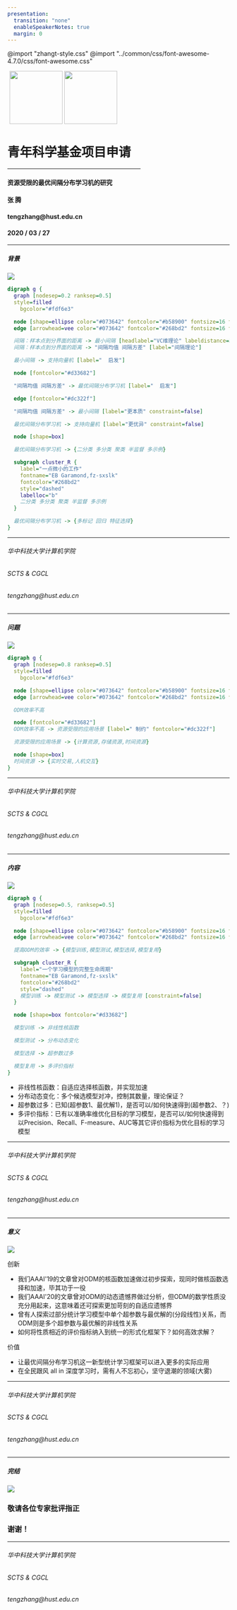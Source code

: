 ```yaml
---
presentation:
  transition: "none"
  enableSpeakerNotes: true
  margin: 0
---
```


@import "zhangt-style.css"
@import "../common/css/font-awesome-4.7.0/css/font-awesome.css"

<!-- slide data-notes="" -->
<div id="logo">
  <img src="../common/img/xiaohui.png" style="margin-left:1%" height=120px>
  <img src="../common/img/logo.png" height="120px">
</div>

<div>
  <h1 class="front_page_title top_10">青年科学基金项目申请</h1>
  <hr width=60%> 
  <h4 class="front_page_subtitle top_2">资源受限的最优间隔分布学习机的研究</h4>

  <h4 class="author top_10">张 腾</h4>
  <h4 class="mail">tengzhang@hust.edu.cn</h4>
  <h4 class="date">2020 / 03 / 27</h4>
</div>

<!-- slide data-notes="啊啊啊啊啊啊啊啊啊啊啊"-->
<div class="multi_column">
  <div class="title_hr">
    <hr class="hr_top">
    <h5 class="title">背景</h5>
  </div>
  <img class="lab" src="../common/img/logo.png">
</div>

```dot
digraph g {
  graph [nodesep=0.2 ranksep=0.5]
  style=filled
	bgcolor="#fdf6e3"

  node [shape=ellipse color="#073642" fontcolor="#b58900" fontsize=16 fontname="EB Garamond,fz-sxslk"]
  edge [arrowhead=vee color="#073642" fontcolor="#268bd2" fontsize=16 fontname="EB Garamond,fz-sxslk" arrowsize=0.6]

  间隔：样本点到分界面的距离 -> 最小间隔 [headlabel="VC维理论" labeldistance=3.5 labelangle=55]
  间隔：样本点到分界面的距离 -> "间隔均值 间隔方差" [label="间隔理论"]

  最小间隔 -> 支持向量机 [label="  启发"]

  node [fontcolor="#d33682"]

  "间隔均值 间隔方差" -> 最优间隔分布学习机 [label="  启发"]

  edge [fontcolor="#dc322f"]

  "间隔均值 间隔方差" -> 最小间隔 [label="更本质" constraint=false]

  最优间隔分布学习机 -> 支持向量机 [label="更优异" constraint=false]

  node [shape=box]

  最优间隔分布学习机 -> {二分类 多分类 聚类 半监督 多示例}

  subgraph cluster_R {
    label="一点微小的工作"
    fontname="EB Garamond,fz-sxslk"
    fontcolor="#268bd2"
    style="dashed"
    labelloc="b"
    二分类 多分类 聚类 半监督 多示例
  }

  最优间隔分布学习机 -> {多标记 回归 特征选择}
}
```

<div class="footer">
  <hr class="hr_bottom">
  <div class="multi_column">
    <h6 class="bottom_left">华中科技大学计算机学院</h6>
    <h6 class="bottom_center">SCTS & CGCL</h6>
    <h6 class="bottom_right">tengzhang@hust.edu.cn</h6>
  </div>
</div>

<!-- slide data-notes="啊啊啊啊啊啊啊啊啊啊啊" vertical=true -->
<div class="multi_column">
  <div class="title_hr">
    <hr class="hr_top">
    <h5 class="title">问题</h5>
  </div>
  <img class="lab" src="../common/img/logo.png">
</div>

```dot
digraph g {
  graph [nodesep=0.8 ranksep=0.5]
  style=filled
	bgcolor="#fdf6e3"

  node [shape=ellipse color="#073642" fontcolor="#b58900" fontsize=16 fontname="EB Garamond,fz-sxslk"]
  edge [arrowhead=vee color="#073642" fontcolor="#268bd2" fontsize=16 fontname="EB Garamond,fz-sxslk" arrowsize=0.6]

  ODM效率不高

  node [fontcolor="#d33682"]
  ODM效率不高 -> 资源受限的应用场景 [label=" 制约" fontcolor="#dc322f"]

  资源受限的应用场景 -> {计算资源,存储资源,时间资源}

  node [shape=box]
  时间资源 -> {实时交易,人机交互}
}
```

<div class="footer">
  <hr class="hr_bottom">
  <div class="multi_column">
    <h6 class="bottom_left">华中科技大学计算机学院</h6>
    <h6 class="bottom_center">SCTS & CGCL</h6>
    <h6 class="bottom_right">tengzhang@hust.edu.cn</h6>
  </div>
</div>

<!-- slide data-notes="啊啊啊啊啊啊啊啊啊啊啊" -->
<div class="multi_column">
  <div class="title_hr">
    <hr class="hr_top">
    <h5 class="title">内容</h5>
  </div>
  <img class="lab" src="../common/img/logo.png">
</div>

```dot
digraph g {
  graph [nodesep=0.5, ranksep=0.5]
  style=filled
	bgcolor="#fdf6e3"

  node [shape=ellipse color="#073642" fontcolor="#b58900" fontsize=16 fontname="EB Garamond,fz-sxslk"]
  edge [arrowhead=vee color="#073642" fontcolor="#268bd2" fontsize=16 fontname="EB Garamond,fz-sxslk" arrowsize=0.6]

  提高ODM的效率 -> {模型训练,模型测试,模型选择,模型复用}

  subgraph cluster_R {
    label="一个学习模型的完整生命周期"
    fontname="EB Garamond,fz-sxslk"
    fontcolor="#268bd2"
    style="dashed"
    模型训练 -> 模型测试 -> 模型选择 -> 模型复用 [constraint=false]
  }

  node [shape=box fontcolor="#d33682"]

  模型训练 -> 非线性核函数

  模型测试 -> 分布动态变化

  模型选择 -> 超参数过多

  模型复用 -> 多评价指标
}
```

- 非线性核函数：自适应选择核函数，并实现加速
- 分布动态变化：多个候选模型对冲，控制其数量，理论保证？
- 超参数过多：已知(超参数1、最优解1)，是否可以/如何快速得到(超参数2、？)
- 多评价指标：已有以准确率维优化目标的学习模型，是否可以/如何快速得到以Precision、Recall、F-measure、AUC等其它评价指标为优化目标的学习模型

<div class="footer">
  <hr class="hr_bottom">
  <div class="multi_column">
    <h6 class="bottom_left">华中科技大学计算机学院</h6>
    <h6 class="bottom_center">SCTS & CGCL</h6>
    <h6 class="bottom_right">tengzhang@hust.edu.cn</h6>
  </div>
</div>


<!-- slide data-notes="啊啊啊啊啊啊啊啊啊啊啊" vertical=true -->
<div class="multi_column">
  <div class="title_hr">
    <hr class="hr_top">
    <h5 class="title">意义</h5>
  </div>
  <img class="lab" src="../common/img/logo.png">
</div>

创新

- 我们AAAI'19的文章曾对ODM的核函数加速做过初步探索，现同时做核函数<span class="blue">选择</span>和<span class="blue">加速</span>，毕其功于一役
- 我们AAAI'20的文章曾对ODM的<span class="blue">动态遗憾界</span>做过分析，但ODM的数学性质没充分用起来，这意味着还可探索更加苛刻的<span class="blue">自适应遗憾界</span>
- 曾有人探索过部分统计学习模型中单个超参数与最优解的(分段线性)关系，而ODM则是<span class="blue">多个</span>超参数与最优解的<span class="blue">非线性关系</span>
- 如何将性质相近的评价指标纳入到统一的形式化框架下？如何高效求解？

价值

- 让最优间隔分布学习机这一新型统计学习框架可以进入更多的实际应用
- 在全民跟风 all in 深度学习时，需有人不忘初心，坚守退潮的领域(大雾)

<div class="footer">
  <hr class="hr_bottom">
  <div class="multi_column">
    <h6 class="bottom_left">华中科技大学计算机学院</h6>
    <h6 class="bottom_center">SCTS & CGCL</h6>
    <h6 class="bottom_right">tengzhang@hust.edu.cn</h6>
  </div>
</div>


<!-- slide data-notes="" -->
<div class="multi_column">
  <div class="title_hr">
    <hr class="hr_top">
    <h5 class="title">完结</h5>
  </div>
  <img class="lab" src="../common/img/logo.png">
</div>

<h3 class="top_15">敬请各位专家批评指正</h3>
<h3 class="top_3">谢谢！</h3>

<div class="footer">
  <hr class="hr_bottom">
  <div class="multi_column">
    <h6 class="bottom_left">华中科技大学计算机学院</h6>
    <h6 class="bottom_center">SCTS & CGCL</h6>
    <h6 class="bottom_right">tengzhang@hust.edu.cn</h6>
  </div>
</div>
